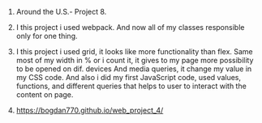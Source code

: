 1. Around the U.S.- Project 8.

2. I this project i used webpack. And now all of my classes responsible only for one thing.

3. I this project i used grid, it looks like more functionality than flex. Same most of my width in % or i count it, it gives to my page more possibility to be opened on dif. devices And media queries, it change my value in my CSS code. And also i did my first JavaScript code, used values, functions, and different queries that helps to user to interact with the content on page.

4. https://bogdan770.github.io/web_project_4/
